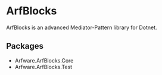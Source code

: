 # ArfBlocks

ArfBlocks is an advanced Mediator-Pattern library for Dotnet.

## Packages

- Arfware.ArfBlocks.Core
- Arfware.ArfBlocks.Test
